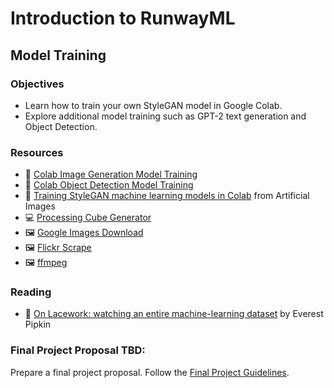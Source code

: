 # Introduction to RunwayML

## Model Training

### Objectives

- Learn how to train your own StyleGAN model in Google Colab.
- Explore additional model training such as GPT-2 text generation and Object Detection.

### Resources

- 📄 [Colab Image Generation Model Training](https://learn.runwayml.com/#/create/train-image-generation)
- 📄 [Colab Object Detection Model Training](https://learn.runwayml.com/#/create/train-object-detection)
- 🎥 [Training StyleGAN machine learning models in Colab](https://youtu.be/vM8Cv8CLmr0) from Artificial Images
- 💻 [Processing Cube Generator](https://gist.github.com/shiffman/ada9c7003f1a042d31a675f1d95a1876)
- 🖼 [Google Images Download](https://github.com/Joeclinton1/google-images-download)
- 🖼 [Flickr Scrape](https://github.com/antiboredom/flickr-scrape)
- 🖼 [ffmpeg](https://ffmpeg.org/)

### Reading

- 📖 [On Lacework: watching an entire machine-learning dataset](https://unthinking.photography/articles/on-lacework) by Everest Pipkin

### Final Project Proposal TBD:

Prepare a final project proposal. Follow the [Final Project Guidelines](final).
